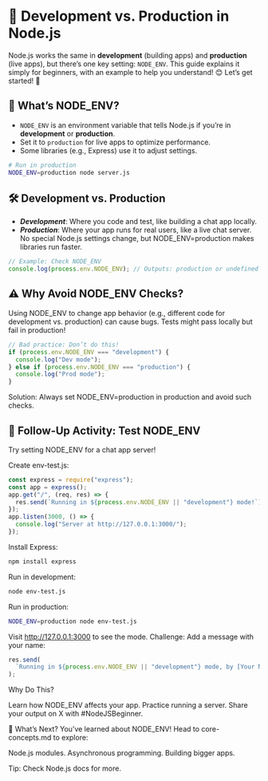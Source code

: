 # 🌟 Development vs. Production in Node.js

Node.js works the same in **development** (building apps) and **production** (live apps), but there’s one key setting: `NODE_ENV`. This guide explains it simply for beginners, with an example to help you understand! 😊 Let’s get started! 🚀

## 🤔 What’s NODE_ENV?

- `NODE_ENV` is an environment variable that tells Node.js if you’re in **development** or **production**.
- Set it to `production` for live apps to optimize performance.
- Some libraries (e.g., Express) use it to adjust settings.

```bash
# Run in production
NODE_ENV=production node server.js
```

## 🛠️ Development vs. Production

- **_Development_**: Where you code and test, like building a chat app locally.
- **_Production_**: Where your app runs for real users, like a live chat server.
  No special Node.js settings change, but NODE_ENV=production makes libraries run faster.

```js
// Example: Check NODE_ENV
console.log(process.env.NODE_ENV); // Outputs: production or undefined
```

## ⚠️ Why Avoid NODE_ENV Checks?

Using NODE_ENV to change app behavior (e.g., different code for development vs. production) can cause bugs. Tests might pass locally but fail in production!

```js
// Bad practice: Don’t do this!
if (process.env.NODE_ENV === "development") {
  console.log("Dev mode");
} else if (process.env.NODE_ENV === "production") {
  console.log("Prod mode");
}
```

Solution: Always set NODE_ENV=production in production and avoid such checks.

## 🎯 Follow-Up Activity: Test NODE_ENV

Try setting NODE_ENV for a chat app server!

Create env-test.js:

```js
const express = require("express");
const app = express();
app.get("/", (req, res) => {
  res.send(`Running in ${process.env.NODE_ENV || "development"} mode!`);
});
app.listen(3000, () => {
  console.log("Server at http://127.0.0.1:3000/");
});
```

Install Express:

```bash
npm install express
```

Run in development:

```bash
node env-test.js
```

Run in production:

```bash
NODE_ENV=production node env-test.js
```

Visit http://127.0.0.1:3000 to see the mode.
Challenge: Add a message with your name:

```js
res.send(
  `Running in ${process.env.NODE_ENV || "development"} mode, by [Your Name]!`
);
```

Why Do This?

Learn how NODE_ENV affects your app.
Practice running a server.
Share your output on X with #NodeJSBeginner.

🚀 What’s Next?
You’ve learned about NODE_ENV! Head to core-concepts.md to explore:

Node.js modules.
Asynchronous programming.
Building bigger apps.

Tip: Check Node.js docs for more.
